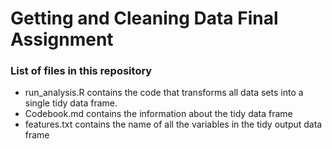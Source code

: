 # Getting and Cleaning Data Final Assignment

### List of files in this repository

- run_analysis.R contains the code that transforms all data sets into a single tidy data frame.
- Codebook.md contains the information about the tidy data frame
- features.txt contains the name of all the variables in the tidy output data frame
